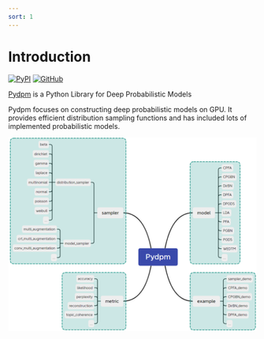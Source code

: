 ```yaml
---
sort: 1
---
```


# Introduction

[![PyPI](https://img.shields.io/pypi/v/gluonts.svg?style=flat-square)](https://pypi.org/project/gluonts/)   [![GitHub](https://img.shields.io/github/license/awslabs/gluon-ts.svg?style=flat-square)](./LICENSE)

[Pydpm](https://github.com/BoChenGroup/pydpm) is a Python Library for Deep Probabilistic Models

Pydpm focuses on constructing deep probabilistic models on GPU. It provides efficient distribution sampling functions and has included lots of implemented probabilistic models.

![Image text](https://raw.githubusercontent.com/BoChenGroup/pydpm/master/pydpm_framework.png)

